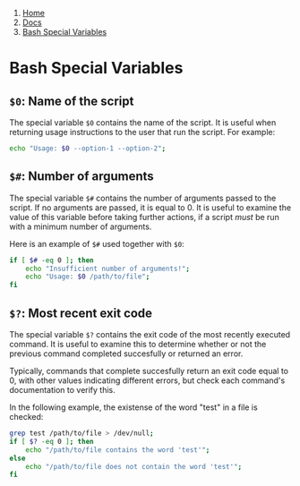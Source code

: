 <!-- -
Title: Bash Special Variables
Description: Notes on special variables in Bash scripts
First Published: 2013-12-25
Last Updated: 2014-09-29
- -->

<ol class="breadcrumb" itemprop="breadcrumb">
	<li><a href="/">Home</a></li>
	<li><a href="/docs/">Docs</a></li>
	<li><a href="/docs/bash-special-variables.html">Bash Special Variables</a></li>
</ol>

Bash Special Variables
======================

`$0`: Name of the script
------------------------

The special variable `$0` contains the name of the script. It is useful when 
returning usage instructions to the user that run the script. For example:

```bash
echo "Usage: $0 --option-1 --option-2";
```

`$#`: Number of arguments
-------------------------

The special variable `$#` contains the number of arguments passed to the 
script. If no arguments are passed, it is equal to 0. It is useful to examine 
the value of this variable before taking further actions, if a script *must* 
be run with a minimum number of arguments. 

Here is an example of `$#` used together with `$0`:

```bash
if [ $# -eq 0 ]; then
    echo "Insufficient number of arguments!";
    echo "Usage: $0 /path/to/file";
fi
```
`$?`: Most recent exit code
---------------------------

The special variable `$?` contains the exit code of the most recently 
executed command. It is useful to examine this to determine whether or 
not the previous command completed succesfully or returned an error. 

Typically, commands that complete succesfully return an exit code equal 
to 0, with other values indicating different errors, but check each 
command's documentation to verify this.

In the following example, the existense of the word "test" in a file 
is checked:

```bash
grep test /path/to/file > /dev/null;
if [ $? -eq 0 ]; then
    echo "/path/to/file contains the word 'test'";
else
    echo "/path/to/file does not contain the word 'test'";
fi
```
